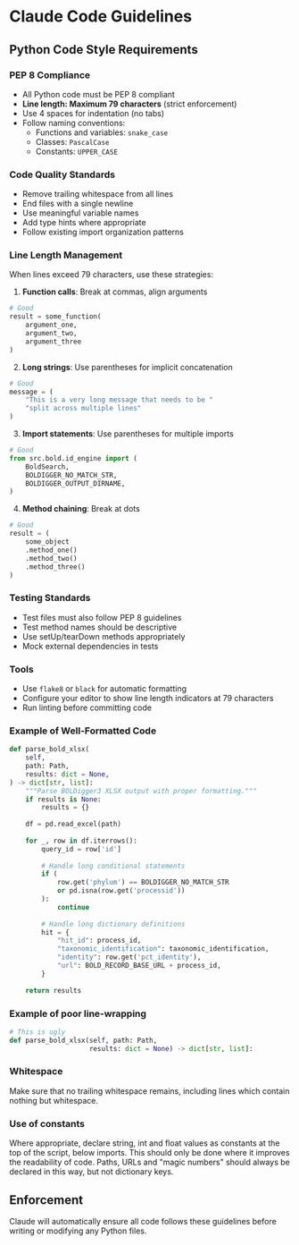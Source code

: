 # Claude Code Guidelines

## Python Code Style Requirements

### PEP 8 Compliance
- All Python code must be PEP 8 compliant
- **Line length: Maximum 79 characters** (strict enforcement)
- Use 4 spaces for indentation (no tabs)
- Follow naming conventions:
  - Functions and variables: `snake_case`
  - Classes: `PascalCase`  
  - Constants: `UPPER_CASE`

### Code Quality Standards
- Remove trailing whitespace from all lines
- End files with a single newline
- Use meaningful variable names
- Add type hints where appropriate
- Follow existing import organization patterns

### Line Length Management
When lines exceed 79 characters, use these strategies:
1. **Function calls**: Break at commas, align arguments
```python
# Good
result = some_function(
    argument_one,
    argument_two,
    argument_three
)
```

2. **Long strings**: Use parentheses for implicit concatenation
```python
# Good
message = (
    "This is a very long message that needs to be "
    "split across multiple lines"
)
```

3. **Import statements**: Use parentheses for multiple imports
```python
# Good
from src.bold.id_engine import (
    BoldSearch,
    BOLDIGGER_NO_MATCH_STR,
    BOLDIGGER_OUTPUT_DIRNAME,
)
```

4. **Method chaining**: Break at dots
```python
# Good
result = (
    some_object
    .method_one()
    .method_two()
    .method_three()
)
```

### Testing Standards
- Test files must also follow PEP 8 guidelines
- Test method names should be descriptive
- Use setUp/tearDown methods appropriately
- Mock external dependencies in tests

### Tools
- Use `flake8` or `black` for automatic formatting
- Configure your editor to show line length indicators at 79 characters
- Run linting before committing code

### Example of Well-Formatted Code

```python
def parse_bold_xlsx(
    self,
    path: Path,
    results: dict = None,
) -> dict[str, list]:
    """Parse BOLDigger3 XLSX output with proper formatting."""
    if results is None:
        results = {}
    
    df = pd.read_excel(path)
    
    for _, row in df.iterrows():
        query_id = row['id']
        
        # Handle long conditional statements
        if (
            row.get('phylum') == BOLDIGGER_NO_MATCH_STR
            or pd.isna(row.get('processid'))
        ):
            continue
            
        # Handle long dictionary definitions
        hit = {
            "hit_id": process_id,
            "taxonomic_identification": taxonomic_identification,
            "identity": row.get('pct_identity'),
            "url": BOLD_RECORD_BASE_URL + process_id,
        }
        
    return results
```

### Example of poor line-wrapping

```python
# This is ugly
def parse_bold_xlsx(self, path: Path,
                    results: dict = None) -> dict[str, list]:
```


### Whitespace

Make sure that no trailing whitespace remains, including lines which contain nothing but whitespace.

### Use of constants

Where appropriate, declare string, int and float values as constants at the top of the script, below imports. This should only be done where it improves the readability of code. Paths, URLs and "magic numbers" should always be declared in this way, but not dictionary keys.

## Enforcement
Claude will automatically ensure all code follows these guidelines before writing or modifying any Python files.
